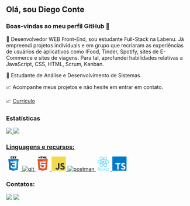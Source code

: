 ## Olá, sou Diego Conte 

### Boas-vindas ao meu perfil GitHub 👋

📘 Desenvolvedor WEB Front-End, sou estudante Full-Stack na Labenu. Já empreendi projetos individuais e em grupo que recriaram as experiências de usuários de aplicativos como IFood, Tinder, Spotify, sites de E-Commerce e sites de viagens. Para tal, aprofundei habilidades relativas a JavaScript, CSS, HTML, Scrum, Kanban.

📘 Estudante de Análise e Desenvolvimento de Sistemas.

📈 Acompanhe meus projetos e não hesite em entrar em contato.

📈 [Currículo](https://drive.google.com/file/d/13CK5cFiOn1U6OO3NhCGduXji1qyPzb9Z/view?usp=sharing)


### Estatísticas
<div>
<a href="https://github.com/diegocomte">
<img height="140em" src="https://github-readme-stats.vercel.app/api/top-langs/?username=diegocomte&layout=compact&langs_count=7&theme=dracula"/>
<img height="140em" src="https://github-readme-stats.vercel.app/api?username=diegocomte&show_icons=true&theme=dracula"/>
</div>
  
<h3 align="left">Linguagens e recursos:</h3>
<p align="left"> <a href="https://www.w3schools.com/css/" target="_blank" rel="noreferrer"> <img src="https://raw.githubusercontent.com/devicons/devicon/master/icons/css3/css3-original-wordmark.svg" alt="css3" width="40" height="40"/> </a> <a href="https://git-scm.com/" target="_blank" rel="noreferrer"> <img src="https://www.vectorlogo.zone/logos/git-scm/git-scm-icon.svg" alt="git" width="40" height="40"/> </a> <a href="https://www.w3.org/html/" target="_blank" rel="noreferrer"> <img src="https://raw.githubusercontent.com/devicons/devicon/master/icons/html5/html5-original-wordmark.svg" alt="html5" width="40" height="40"/> </a> <a href="https://developer.mozilla.org/en-US/docs/Web/JavaScript" target="_blank" rel="noreferrer"> <img src="https://raw.githubusercontent.com/devicons/devicon/master/icons/javascript/javascript-original.svg" alt="javascript" width="40" height="40"/> </a> <a href="https://postman.com" target="_blank" rel="noreferrer"> <img src="https://www.vectorlogo.zone/logos/getpostman/getpostman-icon.svg" alt="postman" width="40" height="40"/> </a> <a href="https://reactjs.org/" target="_blank" rel="noreferrer"> <img src="https://raw.githubusercontent.com/devicons/devicon/master/icons/react/react-original-wordmark.svg" alt="react" width="40" height="40"/> </a> <a href="https://www.typescriptlang.org/" target="_blank" rel="noreferrer"> <img src="https://raw.githubusercontent.com/devicons/devicon/master/icons/typescript/typescript-original.svg" alt="typescript" width="40" height="40"/> </a> </p>

  
### Contatos:
<div>
<a href = "mailto:diegocomte@gmail.com"><img src="https://img.shields.io/badge/Gmail-D14836?style=for-the-badge&logo=gmail&logoColor=white" target="_blank"></a>
<a href="https://www.linkedin.com/in/diego-conte-5b83491a5/" target="_blank"><img src="https://img.shields.io/badge/-LinkedIn-%230077B5?style=for-the-badge&logo=linkedin&logoColor=white" target="_blank"></a>   
</div>
